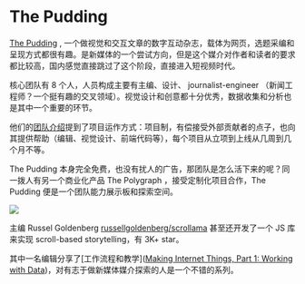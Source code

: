 The Pudding
===

[The Pudding](https://pudding.cool/) ,  一个做视觉和交互文章的数字互动杂志，载体为网页，选题采编和呈现方式都很有趣。是新媒体的一个尝试方向，但是这个媒介对作者和读者的要求都比较高，国内感觉直接跳过了这个阶段，直接进入短视频时代。

核心团队有 8 个人，人员构成主要有主编、设计、 journalist-engineer （新闻工程师？一个挺有趣的交叉领域）。视觉设计和创意都十分优秀，数据收集和分析也是其中一个重要的环节。

他们的[团队介绍](https://pudding.cool/about/)提到了项目运作方式：项目制，有偿接受外部贡献者的点子，也向其提供帮助（编辑、视觉设计、前端代码等），每个项目从立项到上线从几周到几个月不等。

The Pudding 本身完全免费，也没有扰人的广告，那团队是怎么活下来的呢？同一拨人有另一个商业化产品 The Polygraph ，接受定制化项目合作，The Pudding 便是一个团队能力展示板和探索空间。

![](https://i.loli.net/2020/10/09/a2IWNCfRqUTED57.png)

主编 Russel Goldenberg [russellgoldenberg/scrollama](https://github.com/russellgoldenberg/scrollama) 甚至还开发了一个 JS 库来实现 scroll-based storytelling，有 3K+ star。

其中一名编辑分享了[工作流程和教学]([Making Internet Things, Part 1: Working with Data](https://pudding.cool/process/how-to-make-dope-shit-part-1/))，对有志于做新媒体媒介探索的人是一个不错的系列。